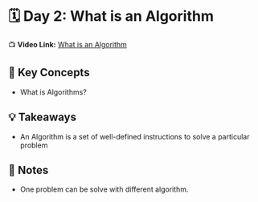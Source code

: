 # 🗓️ Day 2: What is an Algorithm

📺 **Video Link:** [What is an Algorithm](https://youtu.be/vVYG8TNN7hg?si=166JKhM944Dpgetv)

## 🧠 Key Concepts
- What is  Algorithms?


## 💡 Takeaways
- An Algorithm is a set of well-defined instructions to solve a particular problem


## 📝 Notes
- One problem can be solve with different algorithm.  

